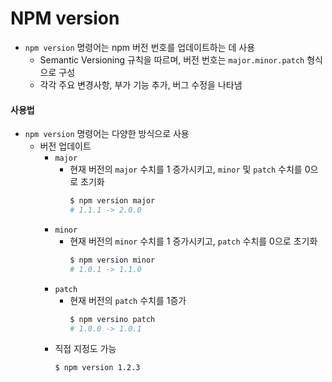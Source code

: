 # NPM version

- `npm version` 명령어는 npm 버전 번호를 업데이트하는 데 사용
  - Semantic Versioning 규칙을 따르며, 버전 번호는 `major.minor.patch` 형식으로 구성
  - 각각 주요 변경사항, 부가 기능 추가, 버그 수정을 나타냄

#### 사용법

- `npm version` 명령어는 다양한 방식으로 사용
  - 버전 업데이트
    - `major`
      - 현재 버전의 `major` 수치를 1 증가시키고, `minor` 및 `patch` 수치를 0으로 초기화
        ```bash
        $ npm version major
        # 1.1.1 -> 2.0.0
        ```
    - `minor`
      - 현재 버전의 `minor` 수치를 1 증가시키고, `patch` 수치를 0으로 초기화
        ```bash
        $ npm version minor
        # 1.0.1 -> 1.1.0
        ```
    - `patch`
      - 현재 버전의 `patch` 수치를 1증가
        ```bash
        $ npm versino patch
        # 1.0.0 -> 1.0.1
        ```
    - 직접 지정도 가능
      ```bash
      $ npm version 1.2.3
      ```
